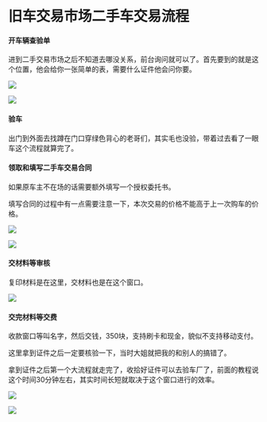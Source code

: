 # 旧车交易市场二手车交易流程

#### 开车辆查验单

进到二手交易市场之后不知道去哪没关系，前台询问就可以了。首先要到的就是这个位置，他会给你一张简单的表，需要什么证件他会问你要。

![](https://ae01.alicdn.com/kf/H9ec81951cd504eb9a6e1e0eea0d4cad0E.jpg)

![](https://ae01.alicdn.com/kf/H024b4cb6b18042d8b08875a14e23046ep.jpg)

#### 验车

出门到外面去找蹲在门口穿绿色背心的老哥们，其实毛也没验，带着过去看了一眼车这个流程就算完了。

#### 领取和填写二手车交易合同

如果原车主不在场的话需要额外填写一个授权委托书。

填写合同的过程中有一点需要注意一下，本次交易的价格不能高于上一次购车的价格。

![](https://ae01.alicdn.com/kf/H829851777e6f48488fd4342536846b30b.jpg)

![](https://ae01.alicdn.com/kf/H2281cc365b3e43e9a708f362d83477b3Q.jpg)

#### 交材料等审核

复印材料是在这里，交材料也是在这个窗口。

![](https://ae01.alicdn.com/kf/Hc4c16bdf599948d69e3633a2d07c32c4p.jpg)

#### 交完材料等交费

收款窗口等叫名字，然后交钱，350块，支持刷卡和现金，貌似不支持移动支付。

这里拿到证件之后一定要核验一下，当时大姐就把我的和别人的搞错了。

拿到证件之后第一个大流程就走完了，收拾好证件可以去验车厂了，前面的教程说这个时间30分钟左右，其实时间长短就取决于这个窗口进行的效率。

![](https://ae01.alicdn.com/kf/Hc4c16bdf599948d69e3633a2d07c32c4p.jpg)

![](https://ae01.alicdn.com/kf/H57b08459caee431586bb27181f398866u.jpg)